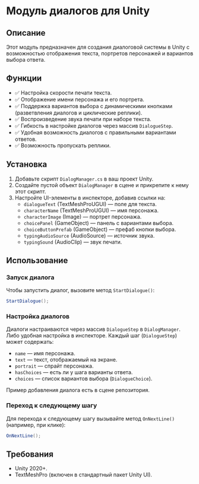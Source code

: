# Модуль диалогов для Unity

## Описание
Этот модуль предназначен для создания диалоговой системы в Unity с возможностью отображения текста, портретов персонажей и вариантов выбора ответа.

## Функции
- ✅ Настройка скорости печати текста.
- ✅ Отображение имени персонажа и его портрета.
- ✅ Поддержка вариантов выбора с динамическими кнопками (разветвления диалогов и циклические реплики).
- ✅ Воспроизведение звука печати при наборе текста.
- ✅ Гибкость в настройке диалогов через массив `DialogueStep`.
- ✅ Удобная возможность диалогов с правильными вариантами ответов.
- ✅ Возможность пропускать реплики.

## Установка
1. Добавьте скрипт `DialogManager.cs` в ваш проект Unity.
2. Создайте пустой объект `DialogManager` в сцене и прикрепите к нему этот скрипт.
3. Настройте UI-элементы в инспекторе, добавив ссылки на:
   - `dialogueText` (TextMeshProUGUI) — поле для текста.
   - `characterName` (TextMeshProUGUI) — имя персонажа.
   - `characterImage` (Image) — портрет персонажа.
   - `choicePanel` (GameObject) — панель с вариантами выбора.
   - `choiceButtonPrefab` (GameObject) — префаб кнопки выбора.
   - `typingAudioSource` (AudioSource) — источник звука.
   - `typingSound` (AudioClip) — звук печати.

## Использование

### Запуск диалога
Чтобы запустить диалог, вызовите метод `StartDialogue()`:
```csharp
StartDialogue();
```

### Настройка диалогов
Диалоги настраиваются через массив `DialogueStep` в `DialogManager`. Либо удобная настройка в инспекторе. Каждый шаг (`DialogueStep`) может содержать:
- `name` — имя персонажа.
- `text` — текст, отображаемый на экране.
- `portrait` — спрайт персонажа.
- `hasChoices` — есть ли у шага варианты ответа.
- `choices` — список вариантов выбора (`DialogueChoice`).

Пример добавления диалога есть в сцене репозитория.

### Переход к следующему шагу
Для перехода к следующему шагу вызывайте метод `OnNextLine()` (например, при клике):
```csharp
OnNextLine();
```

## Требования
- Unity 2020+.
- TextMeshPro (включен в стандартный пакет Unity UI).

